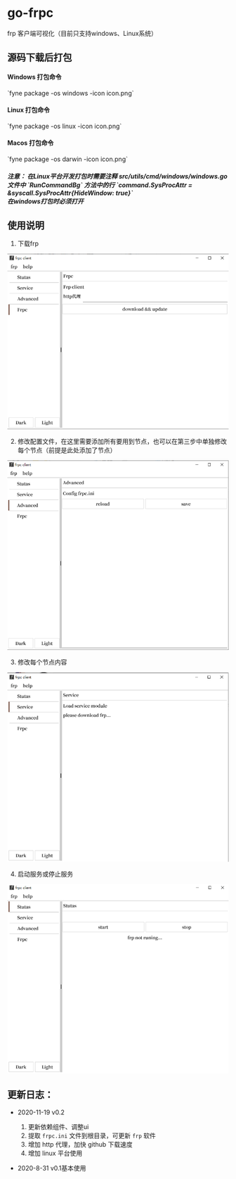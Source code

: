 # go-frpc
frp 客户端可视化（目前只支持windows、Linux系统）

<h2>源码下载后打包</h2>
<h4>Windows 打包命令</h4>
`fyne package -os windows -icon icon.png`
<h4>Linux 打包命令</h4>
`fyne package -os linux -icon icon.png`
<h4>Macos 打包命令</h4>
`fyne package -os darwin -icon icon.png`

<h5>注意：
在Linux平台开发打包时需要注释 src/utils/cmd/windows/windows.go 文件中 `RunCommandBg` 方法中的行 `command.SysProcAttr = &syscall.SysProcAttr{HideWindow: true}`<br/> 
在windows打包时必须打开</h5>


<h2>使用说明</h2>

1. 下载frp

![image](https://github.com/luoqiz/go-frpc/raw/master/readme/1.jpg)

2. 修改配置文件，在这里需要添加所有要用到节点，也可以在第三步中单独修改每个节点（前提是此处添加了节点）

![image](https://github.com/luoqiz/go-frpc/raw/master/readme/2.jpg)

3. 修改每个节点内容

![image](https://github.com/luoqiz/go-frpc/raw/master/readme/3.jpg)

4. 启动服务或停止服务

![image](https://github.com/luoqiz/go-frpc/raw/master/readme/4.jpg)


<h2>更新日志：</h2>

- 2020-11-19 v0.2
    1. 更新依赖组件、调整ui
    2. 提取 `frpc.ini` 文件到根目录，可更新 `frp` 软件
    3. 增加 http 代理，加快 github 下载速度
    4. 增加 linux 平台使用
    
- 2020-8-31  v0.1基本使用